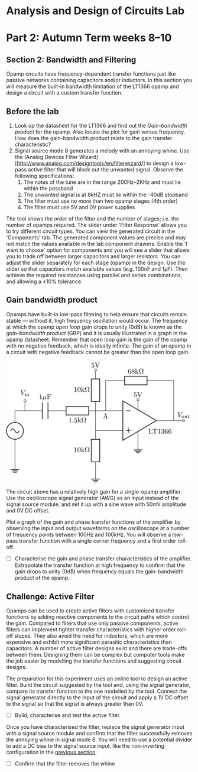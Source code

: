 # Analysis and Design of Circuits Lab
# Part 2: Autumn Term weeks 8–10

## Section 2: Bandwidth and Filtering
	
Opamp circuits have frequency-dependent transfer functions just like passive networks containing capacitors and/or inductors.
In this section you will measure the built-in bandwidth limitation of the LT1366 opamp and design a circuit with a custom transfer function.

## Before the lab
1. Look up the datasheet for the LT1366 and find out the *Gain-bandwidth product* for the opamp.
   Also locate the plot for gain versus frequency. How does the gain-bandwidth product relate to the gain transfer characteristic?
2. Signal source mode 8 generates a melody with an annoying whine.
   Use the (Analog Devices Filter Wizard)[http://www.analog.com/designtools/en/filterwizard/] to design a low-pass active filter that will block out the unwanted signal.
   Observe the following specifications:
   1. The notes of the tune are in the range 200Hz–2KHz and must lie within the passband
	 2. The unwanted signal is at 8kHZ must lie within the -40dB stopband
	 3. The filter must use no more than two opamp stages (4th order)
	 4. The filter must use 5V and 0V power supplies

The tool shows the *order* of the filter and the number of stages; i.e. the number of opamps required.
The slider under 'Filter Response' allows you to try different circuit types.
You can view the generated circuit in the 'Components' tab.
The generated component values are precise and may not match the values available in the lab component drawers.
Enable the 'I want to choose' option for components and you will see a slider that allows you to trade off between larger capacitors and larger resistors.
You can adjust the slider separately for each stage (opamp) in the design.
Use the slider so that capacitors match available values (e.g. 100nF and 1μF).
Then achieve the required resistances using parallel and series combinations, and allowing a ±10% tolerance.

## Gain bandwidth product
Opamps have built-in low-pass filtering to help ensure that circuits remain stable — without it, high frequency oscillation would occur.
The frequency at which the opamp *open loop* gain drops to unity (0dB) is known as the *gain-bandwidth product* (GBP) and it is usually illustrated in a graph in the opamp datasheet.
Remember that open loop gain is the gain of the opamp with no negative feedback, which is ideally infinite.
The gain of an opamp in a circuit with negative feedback cannot be greater than the open loop gain.

![Opamp amplifier with a high gain](graphics/opamp-highgain.png)
			
The circuit above has a relatively high gain for a single-opamp amplifier.
Use the oscilloscope signal generator (AWG) as an input instead of the signal source module, and set it up with a sine wave with 50mV amplitude and 0V DC offset.
			
Plot a graph of the gain and phase transfer functions of the amplifier by observing the input and output waveforms on the oscilloscope at a number of frequency points between 100Hz and 100kHz.
You will observe a low-pass transfer function with a single corner frequency and a first order roll-off.
			
- [ ] Characterise the gain and phase transfer characteristics of the amplifier. Extrapolate the transfer function at high frequency to confirm that the gain drops to unity (0dB) when frequency equals the gain-bandwidth product of the opamp.

## Challenge: Active Filter
Opamps can be used to create active filters with customised transfer functions by adding reactive components to the circuit paths which control the gain.
Compared to filters that use only passive components, active filters can implement tighter transfer characteristics with higher order roll-off slopes.
They also avoid the need for inductors, which are more expensive and exhibit more significant parasitic characteristics than capacitors.
A number of active filter designs exist and there are trade-offs between them.
Designing them can be complex but computer tools make the job easier by modelling the transfer functions and suggesting circuit designs.
				
The preparation for this experiment uses an online tool to design an active filter.
Build the circuit suggested by the tool and, using the signal generator, compare its transfer function to the one modelled by the tool.
Connect the signal generator directly to the input of the circuit and apply a 1V DC offset to the signal so that the signal is always greater than 0V.

- [ ] Build, characterise and test the active filter.

Once you have characterised the filter, replace the signal generator input with a signal source module and confirm that the filter successfully removes the annoying whine in signal mode 8.
You will need to use a potential divider to add a DC bias to the signal source input, like the non-inverting configuration in the [previous section](Section1.md#single-supply-non-inverting-amplifier).
				
- [ ] Confirm that the filter removes the whine
